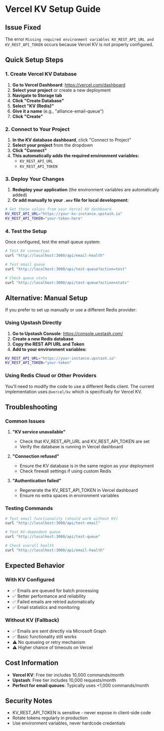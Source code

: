 # Vercel KV Setup Guide

## Issue Fixed
The error `Missing required environment variables KV_REST_API_URL and KV_REST_API_TOKEN` occurs because Vercel KV is not properly configured.

## Quick Setup Steps

### 1. Create Vercel KV Database

1. **Go to Vercel Dashboard**: https://vercel.com/dashboard
2. **Select your project** or create a new deployment
3. **Navigate to Storage tab**
4. **Click "Create Database"**
5. **Select "KV (Redis)"**
6. **Give it a name** (e.g., "alliance-email-queue")
7. **Click "Create"**

### 2. Connect to Your Project

1. **In the KV database dashboard**, click "Connect to Project"
2. **Select your project** from the dropdown
3. **Click "Connect"**
4. **This automatically adds the required environment variables:**
   - `KV_REST_API_URL`
   - `KV_REST_API_TOKEN`

### 3. Deploy Your Changes

1. **Redeploy your application** (the environment variables are automatically added)
2. **Or add manually to your `.env` file for local development:**

```bash
# Get these values from your Vercel KV dashboard
KV_REST_API_URL="https://your-kv-instance.upstash.io"
KV_REST_API_TOKEN="your-token-here"
```

### 4. Test the Setup

Once configured, test the email queue system:

```bash
# Test KV connection
curl "http://localhost:3000/api/email-health"

# Test email queue
curl "http://localhost:3000/api/test-queue?action=test"

# Check queue stats
curl "http://localhost:3000/api/test-queue?action=stats"
```

## Alternative: Manual Setup

If you prefer to set up manually or use a different Redis provider:

### Using Upstash Directly

1. **Go to Upstash Console**: https://console.upstash.com/
2. **Create a new Redis database**
3. **Copy the REST API URL and Token**
4. **Add to your environment variables:**

```bash
KV_REST_API_URL="https://your-instance.upstash.io"
KV_REST_API_TOKEN="your-token"
```

### Using Redis Cloud or Other Providers

You'll need to modify the code to use a different Redis client. The current implementation uses `@vercel/kv` which is specifically for Vercel KV.

## Troubleshooting

### Common Issues

1. **"KV service unavailable"**
   - Check that KV_REST_API_URL and KV_REST_API_TOKEN are set
   - Verify the database is running in Vercel dashboard

2. **"Connection refused"**
   - Ensure the KV database is in the same region as your deployment
   - Check firewall settings if using custom Redis

3. **"Authentication failed"**
   - Regenerate the KV_REST_API_TOKEN in Vercel dashboard
   - Ensure no extra spaces in environment variables

### Testing Commands

```bash
# Test email functionality (should work without KV)
curl "http://localhost:3000/api/test-email"

# Test KV-dependent queue
curl "http://localhost:3000/api/test-queue"

# Check overall health
curl "http://localhost:3000/api/email-health"
```

## Expected Behavior

### With KV Configured
- ✅ Emails are queued for batch processing
- ✅ Better performance and reliability
- ✅ Failed emails are retried automatically
- ✅ Email statistics and monitoring

### Without KV (Fallback)
- ✅ Emails are sent directly via Microsoft Graph
- ✅ Basic functionality still works
- ⚠️ No queueing or retry mechanism
- ⚠️ Higher chance of timeouts on Vercel

## Cost Information

- **Vercel KV**: Free tier includes 10,000 commands/month
- **Upstash**: Free tier includes 10,000 requests/month
- **Perfect for email queues**: Typically uses <1,000 commands/month

## Security Notes

- KV_REST_API_TOKEN is sensitive - never expose in client-side code
- Rotate tokens regularly in production
- Use environment variables, never hardcode credentials 